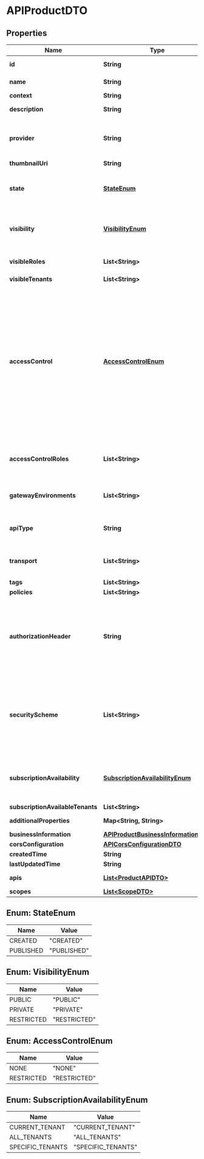 
# APIProductDTO

## Properties
Name | Type | Description | Notes
------------ | ------------- | ------------- | -------------
**id** | **String** | UUID of the api product  |  [optional]
**name** | **String** | Name of the API Product | 
**context** | **String** |  |  [optional]
**description** | **String** | A brief description about the API |  [optional]
**provider** | **String** | If the provider value is not given, the user invoking the API will be used as the provider.  |  [optional]
**thumbnailUri** | **String** |  |  [optional]
**state** | [**StateEnum**](#StateEnum) | State of the API product. Only published api products are visible on the store  |  [optional]
**visibility** | [**VisibilityEnum**](#VisibilityEnum) | The visibility level of the API. Accepts one of the following. PUBLIC, PRIVATE, RESTRICTED. |  [optional]
**visibleRoles** | **List&lt;String&gt;** | The user roles that are able to access the API |  [optional]
**visibleTenants** | **List&lt;String&gt;** |  |  [optional]
**accessControl** | [**AccessControlEnum**](#AccessControlEnum) | Defines whether the API Product is restricted to certain set of publishers or creators or is it visible to all the publishers and creators. If the accessControl restriction is none, this API Product can be modified by all the publishers and creators, if not it can only be viewable/modifiable by certain set of publishers and creators, based on the restriction.  |  [optional]
**accessControlRoles** | **List&lt;String&gt;** | The user roles that are able to view/modify as API Product publisher or creator. |  [optional]
**gatewayEnvironments** | **List&lt;String&gt;** | List of gateway environments the API Product is available  |  [optional]
**apiType** | **String** | The api type to be used. Accepted values are API, API PRODUCT |  [optional]
**transport** | **List&lt;String&gt;** | Supported transports for the API (http and/or https).  |  [optional]
**tags** | **List&lt;String&gt;** |  |  [optional]
**policies** | **List&lt;String&gt;** |  |  [optional]
**authorizationHeader** | **String** | Name of the Authorization header used for invoking the API. If it is not set, Authorization header name specified in tenant or system level will be used.  |  [optional]
**securityScheme** | **List&lt;String&gt;** | Types of API security, the current API secured with. It can be either OAuth2 or mutual SSL or both. If it is not set OAuth2 will be set as the security for the current API.  |  [optional]
**subscriptionAvailability** | [**SubscriptionAvailabilityEnum**](#SubscriptionAvailabilityEnum) | The subscription availability. Accepts one of the following. CURRENT_TENANT, ALL_TENANTS or SPECIFIC_TENANTS. |  [optional]
**subscriptionAvailableTenants** | **List&lt;String&gt;** |  |  [optional]
**additionalProperties** | **Map&lt;String, String&gt;** | Map of custom properties of API |  [optional]
**businessInformation** | [**APIProductBusinessInformationDTO**](APIProductBusinessInformationDTO.md) |  |  [optional]
**corsConfiguration** | [**APICorsConfigurationDTO**](APICorsConfigurationDTO.md) |  |  [optional]
**createdTime** | **String** |  |  [optional]
**lastUpdatedTime** | **String** |  |  [optional]
**apis** | [**List&lt;ProductAPIDTO&gt;**](ProductAPIDTO.md) | APIs and resources in the API Product.  |  [optional]
**scopes** | [**List&lt;ScopeDTO&gt;**](ScopeDTO.md) |  |  [optional]


<a name="StateEnum"></a>
## Enum: StateEnum
Name | Value
---- | -----
CREATED | &quot;CREATED&quot;
PUBLISHED | &quot;PUBLISHED&quot;


<a name="VisibilityEnum"></a>
## Enum: VisibilityEnum
Name | Value
---- | -----
PUBLIC | &quot;PUBLIC&quot;
PRIVATE | &quot;PRIVATE&quot;
RESTRICTED | &quot;RESTRICTED&quot;


<a name="AccessControlEnum"></a>
## Enum: AccessControlEnum
Name | Value
---- | -----
NONE | &quot;NONE&quot;
RESTRICTED | &quot;RESTRICTED&quot;


<a name="SubscriptionAvailabilityEnum"></a>
## Enum: SubscriptionAvailabilityEnum
Name | Value
---- | -----
CURRENT_TENANT | &quot;CURRENT_TENANT&quot;
ALL_TENANTS | &quot;ALL_TENANTS&quot;
SPECIFIC_TENANTS | &quot;SPECIFIC_TENANTS&quot;



